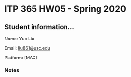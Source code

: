 # ITP 365 HW05 - Spring 2020 #

## Student information... ##
Name: Yue Liu

Email: liu861@usc.edu

Platform: [MAC]

### Notes ###
